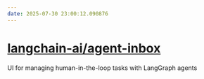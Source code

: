 ```yaml
---
date: 2025-07-30 23:00:12.090876
---
```


# [langchain-ai/agent-inbox](https://github.com/langchain-ai/agent-inbox)

UI for managing human-in-the-loop tasks with LangGraph agents